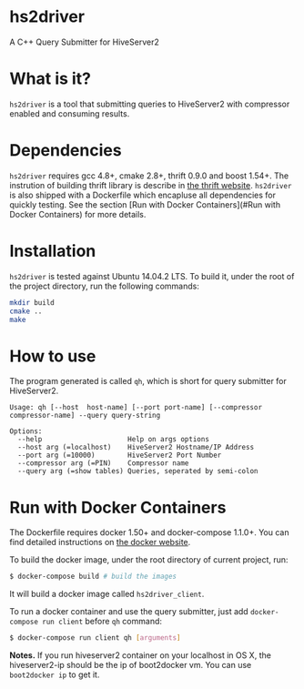 # hs2driver

A C++ Query Submitter for HiveServer2

What is it?
===========

`hs2driver` is a tool that submitting queries to HiveServer2 with compressor
enabled and consuming results.

Dependencies
============

`hs2driver` requires gcc 4.8+, cmake 2.8+, thrift 0.9.0 and boost 1.54+. The
instrution of building thrift library is describe in [the thrift
website](https://thrift.apache.org/docs/install/). `hs2driver` is also shipped
with a Dockerfile which encapluse all dependencies for quickly testing. See the
section [Run with Docker Containers](#Run with Docker Containers) for more
details.

Installation
============

`hs2driver` is tested against Ubuntu 14.04.2 LTS.  To build it, under the root
of the project directory, run the following commands:

```bash
mkdir build
cmake ..
make
```

How to use
==========

The program generated is called `qh`, which is short for query submitter for HiveServer2.

```
Usage: qh [--host  host-name] [--port port-name] [--compressor compressor-name] --query query-string

Options:
  --help                     Help on args options
  --host arg (=localhost)    HiveServer2 Hostname/IP Address
  --port arg (=10000)        HiveServer2 Port Number
  --compressor arg (=PIN)    Compressor name
  --query arg (=show tables) Queries, seperated by semi-colon
```


Run with Docker Containers
==========================

The Dockerfile requires docker 1.50+ and docker-compose 1.1.0+. You can find
detailed instructions on [the docker
website](https://docs.docker.com/compose/install/).

To build the docker image, under the root directory of current project, run:

```sh
$ docker-compose build # build the images
```

It will build a docker image called `hs2driver_client`.


To run a docker container and use the query submitter,  just add
`docker-compose run client` before `qh` command:

```sh
$ docker-compose run client qh [arguments]
```

**Notes.** If you run hiveserver2 container on your localhost in OS X, the
hiveserver2-ip should be the ip of boot2docker vm.  You can use `boot2docker
ip` to get it.

